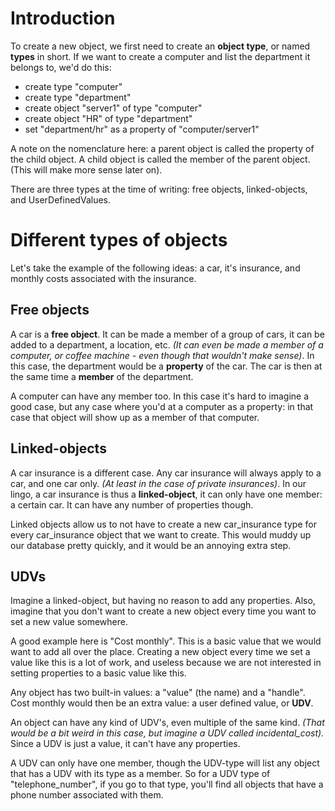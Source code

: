 # Introduction
To create a new object, we first need to create an **object type**, or named **types** in short. If we want to create a computer and list the department it belongs to, we'd do this:

- create type "computer"
- create type "department"
- create object "server1" of type "computer"
- create object "HR" of type "department"
- set "department/hr" as a property of "computer/server1"  

A note on the nomenclature here: a parent object is called the property of the child object. A child object is called the 
member of the parent object. (This will make more sense later on).

There are three types at the time of writing: free objects, linked-objects, and UserDefinedValues.

# Different types of objects
Let's take the example of the following ideas: a car, it's insurance, and monthly costs associated with the insurance.

## Free objects
A car is a **free object**. It can be made a member of a group of cars, it can be added to a department, a location, etc. *(It can even be made a member of a computer, or coffee machine - even though that wouldn't make sense)*.
In this case, the department would be a **property** of the car. The car is then at the same time a **member** of the 
department.

A computer can have any member too. In this case it's hard to imagine a good case, but any case where you'd at a computer as a property: in that case that object will show up as a member of that computer.

## Linked-objects
A car insurance is a different case. Any car insurance will always apply to a car, and one car only. *(At least in the case of private insurances)*. In our lingo, a car insurance is thus a **linked-object**,
it can only have one member: a certain car. It can have any number of properties though. 

Linked objects allow us to not have to create a new car_insurance type for every car_insurance object that we want to create.
This would muddy up our database pretty quickly, and it would be an annoying extra step.

## UDVs
Imagine a linked-object, but having no reason to add any properties. Also, imagine that you don't want to create a new object every time you want to set a new value somewhere. 

A good example here is "Cost monthly". This is a basic value that we would want to add all over the place. Creating a new object every time we set a value like this is a lot of work, and useless because we are not interested in setting properties to a basic value like this.

Any object has two built-in values: a "value" (the name) and a "handle". Cost monthly would then be an extra value: a user defined value, or **UDV**. 

An object can have any kind of UDV's, even multiple of the same kind. *(That would be a bit weird in this case, but imagine a UDV called incidental_cost).* Since a UDV is just a value, it can't have any properties. 

A UDV can only have one member, though the UDV-type will list any object that has a UDV with its type as a member. So for a UDV type of "telephone_number", if you go to that type, you'll find all objects that have a phone number associated with them.

